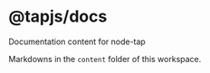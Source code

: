 # @tapjs/docs

Documentation content for node-tap

Markdowns in the `content` folder of this workspace.
